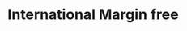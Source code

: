 ---
title: "International Margin free"
url: /thiruvalla/international-margin-free/
shop: supermarket
---